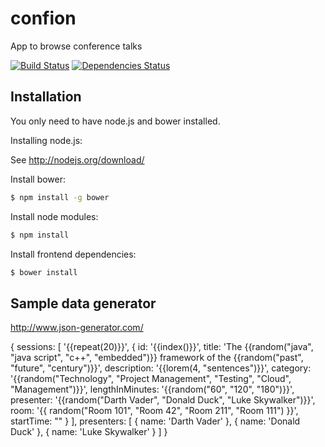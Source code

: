 # confion
App to browse conference talks

[![Build Status](https://travis-ci.org/webplatformz/confion.svg?branch=master)](https://travis-ci.org/webplatformz/confion)
[![Dependencies Status](https://david-dm.org/webplatformz/confion.png)](https://david-dm.org/webplatformz/confion)

## Installation
You only need to have node.js and bower installed. 

Installing node.js: 

See http://nodejs.org/download/


Install bower: 
```sh
$ npm install -g bower
```
Install node modules:
```sh
$ npm install
```

Install frontend dependencies: 
```sh
$ bower install
```


## Sample data generator
http://www.json-generator.com/

            
{
  sessions:
  [
    '{{repeat(20)}}',
    {
      id: '{{index()}}',
      title: 'The {{random("java", "java script", "c++", "embedded")}} framework of the {{random("past", "future", "century")}}',
      description: '{{lorem(4, "sentences")}}',
      category: '{{random("Technology", "Project Management", "Testing", "Cloud", "Management")}}',
      lengthInMinutes: '{{random("60", "120", "180")}}',
      presenter: '{{random("Darth Vader", "Donald Duck", "Luke Skywalker")}}',
      room: '{{ random("Room 101", "Room 42", "Room 211", "Room 111") }}',
      startTime: ""
    }
  ],
  presenters: 
  [
    {
    name: 'Darth Vader'
    },
    {
    name: 'Donald Duck'
    },
        {
    name: 'Luke Skywalker'
    }
  ]
}
